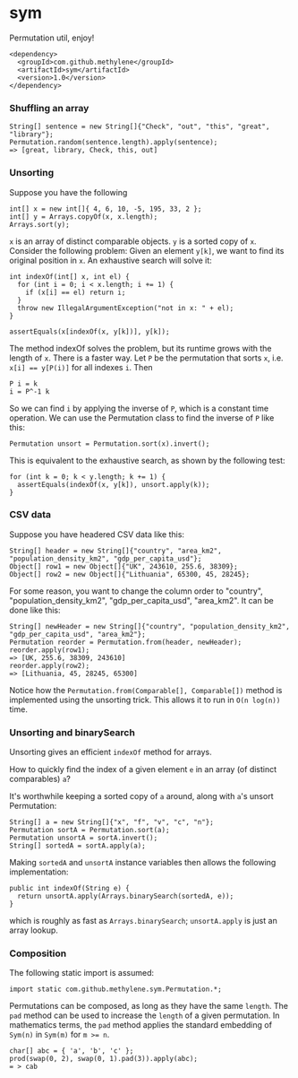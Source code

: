 # sym

Permutation util, enjoy!

    <dependency>
      <groupId>com.github.methylene</groupId>
      <artifactId>sym</artifactId>
      <version>1.0</version>
    </dependency>

### Shuffling an array

    String[] sentence = new String[]{"Check", "out", "this", "great", "library"};
    Permutation.random(sentence.length).apply(sentence);
    => [great, library, Check, this, out]

### Unsorting

Suppose you have the following

    int[] x = new int[]{ 4, 6, 10, -5, 195, 33, 2 };
    int[] y = Arrays.copyOf(x, x.length);
    Arrays.sort(y);

`x` is an array of distinct comparable objects.
`y` is a sorted copy of `x`.
Consider the following problem:
Given an element `y[k]`, we want to find its original position in `x`.
An exhaustive search will solve it:

    int indexOf(int[] x, int el) {
      for (int i = 0; i < x.length; i += 1) {
        if (x[i] == el) return i;
      }
      throw new IllegalArgumentException("not in x: " + el);
    }

    assertEquals(x[indexOf(x, y[k])], y[k]);


The method indexOf solves the problem, but its runtime grows with the length of `x`.
There is a faster way.
Let `P` be the permutation that sorts `x`, i.e. `x[i] == y[P(i)]` for all indexes `i`.
Then

    P i = k
    i = P^-1 k

So we can find `i` by applying the inverse of `P`, which is a constant time operation.
We can use the Permutation class to find the inverse of `P` like this:

    Permutation unsort = Permutation.sort(x).invert();

This is equivalent to the exhaustive search, as shown by the following test:

    for (int k = 0; k < y.length; k += 1) {
      assertEquals(indexOf(x, y[k]), unsort.apply(k));
    }

### CSV data

Suppose you have headered CSV data like this:

    String[] header = new String[]{"country", "area_km2", "population_density_km2", "gdp_per_capita_usd"};
    Object[] row1 = new Object[]{"UK", 243610, 255.6, 38309};
    Object[] row2 = new Object[]{"Lithuania", 65300, 45, 28245};

For some reason, you want to change the column order to "country", "population_density_km2", "gdp_per_capita_usd", "area_km2".
It can be done like this:

    String[] newHeader = new String[]{"country", "population_density_km2", "gdp_per_capita_usd", "area_km2"};
    Permutation reorder = Permutation.from(header, newHeader);
    reorder.apply(row1);
    => [UK, 255.6, 38309, 243610]
    reorder.apply(row2);
    => [Lithuania, 45, 28245, 65300]

Notice how the `Permutation.from(Comparable[], Comparable[])` method is implemented using the unsorting trick. This allows it to run in `O(n log(n))` time.


### Unsorting and binarySearch

Unsorting gives an efficient `indexOf` method for arrays.

How to quickly find the index of a given element `e` in an array (of distinct comparables) `a`?

It's worthwhile keeping a sorted copy of `a` around, along with `a`'s unsort Permutation:

    String[] a = new String[]{"x", "f", "v", "c", "n"};
    Permutation sortA = Permutation.sort(a);
    Permutation unsortA = sortA.invert();
    String[] sortedA = sortA.apply(a);

Making `sortedA` and `unsortA` instance variables then allows the following implementation:

    public int indexOf(String e) {
      return unsortA.apply(Arrays.binarySearch(sortedA, e));
    }

which is roughly as fast as `Arrays.binarySearch`; `unsortA.apply` is just an array lookup.

### Composition

The following static import is assumed:

    import static com.github.methylene.sym.Permutation.*;

Permutations can be composed, as long as they have the same `length`.
The `pad` method can be used to increase the `length` of a given permutation.
In mathematics terms, the `pad` method applies the standard embedding of
`Sym(n)` in `Sym(m)` for `m >= n`.

    char[] abc = { 'a', 'b', 'c' };
    prod(swap(0, 2), swap(0, 1).pad(3)).apply(abc);
    = > cab
